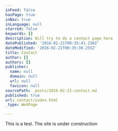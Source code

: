 ```yaml
---
inFeed: false
hasPage: true
inNav: true
inLanguage: null
starred: false
keywords: []
description: Will try to do a contact page here
datePublished: '2016-02-21T00:35:41.150Z'
dateModified: '2016-02-21T00:35:30.255Z'
title: Contact
author: []
authors: []
publisher:
  name: null
  domain: null
  url: null
  favicon: null
sourcePath: _posts/2016-02-21-contact.md
published: true
url: contact/index.html
_type: WebPage

---
```

This is a test. The site is under construction